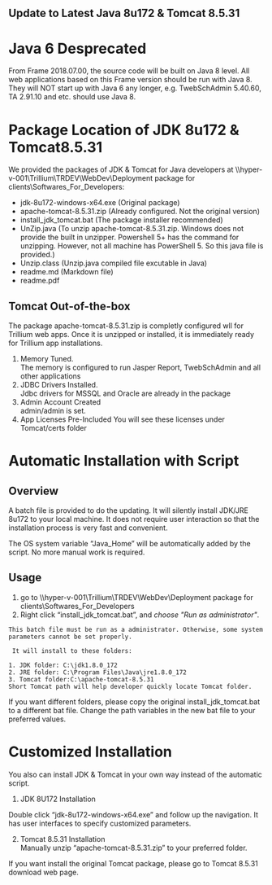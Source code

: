 Update to Latest Java 8u172 & Tomcat 8.5.31
--------------------------------------
# Java 6 Desprecated
From Frame 2018.07.00, the source code will be built on Java 8 level. All web applications based on this Frame version should be run with Java 8. They will NOT start up with Java 6 any longer, e.g. TwebSchAdmin 5.40.60, TA 2.91.10 and etc. should use Java 8.

# Package Location of JDK 8u172 & Tomcat8.5.31
We provided the packages of JDK & Tomcat for Java developers at \\\\hyper-v-001\Trillium\TRDEV\WebDev\Deployment package for clients\Softwares_For_Developers:
   - jdk-8u172-windows-x64.exe (Original package)
   - apache-tomcat-8.5.31.zip (Already configured. Not the original version)
   - install_jdk_tomcat.bat (The package installer recommended)
   - UnZip.java (To unzip apache-tomcat-8.5.31.zip. Windows does not provide the built in unzipper. Powershell 5+ has the command for unzipping. However, not all machine has PowerShell 5. So this java file is provided.)
   - Unzip.class (Unzip.java compiled file excutable in Java)
   - readme.md (Markdown file)
   - readme.pdf 

## Tomcat Out-of-the-box
 The package apache-tomcat-8.5.31.zip is completly configured wll for Trillium web apps. Once it is unzipped or installed, it is immediately ready for Trillium app installations. 
 1. Memory Tuned.   
The memory is configured to run Jasper Report, TwebSchAdmin and all other applications
 2. JDBC Drivers Installed.   
Jdbc drivers for MSSQL and Oracle are already in the package
 3.	Admin Account Created  
admin/admin is set. 
 4. App Licenses Pre-Included
You will see these licenses under Tomcat/certs folder

# Automatic Installation with Script
## Overview
A batch file is provided to do the updating. It will silently install JDK/JRE 8u172 to your local machine. It does not require user interaction so that the installation process is very fast and convenient. 

The OS system variable “Java_Home” will be automatically added by the script. No more manual work is required.

## Usage
1. go to \\\\hyper-v-001\Trillium\TRDEV\WebDev\Deployment package for clients\Softwares_For_Developers
2. Right click “install_jdk_tomcat.bat”, and *choose "Run as administrator"*. 
~~~
This batch file must be run as a administrator. Otherwise, some system parameters cannot be set properly. 
~~~

~~~ FYI
 It will install to these folders:
 
1. JDK folder: C:\jdk1.8.0_172
2. JRE folder: C:\Program Files\Java\jre1.8.0_172
3. Tomcat folder:C:\apache-tomcat-8.5.31
Short Tomcat path will help developer quickly locate Tomcat folder. 
~~~ 
If you want different folders, please copy the original install_jdk_tomcat.bat to a different bat file. Change the path variables in the new bat file to your preferred values. 


# Customized Installation
You also can install JDK & Tomcat in your own way instead of the automatic script. 
1. JDK 8U172 Installation  

Double click “jdk-8u172-windows-x64.exe” and follow up the navigation. It has user interfaces to specify customized parameters. 

2. Tomcat 8.5.31 Installation  
Manually unzip “apache-tomcat-8.5.31.zip” to your preferred folder. 

If you want install the original Tomcat package, please go to Tomcat 8.5.31 download web page.
